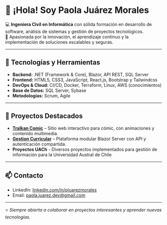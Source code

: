 # 👋 ¡Hola! Soy Paola Juárez Morales

💻 **Ingeniera Civil en Informática** con sólida formación en desarrollo de software, análisis de sistemas y gestión de proyectos tecnológicos.  
🌱 Apasionada por la innovación, el aprendizaje continuo y la implementación de soluciones escalables y seguras.

---

## 🚀 Tecnologías y Herramientas

- **Backend:** .NET (Framework & Core), Blazor, API REST, SQL Server
- **Frontend:** HTML5, CSS3, JavaScript, React.js, Bootstrap y Tailwindcss
- **DevOps & Cloud:** CI/CD, Docker, Terraform, Linux, AWS (conocimientos)
- **Base de Datos:** SQL Server, Sybase
- **Metodologías:** Scrum, Agile

---

## 📌 Proyectos Destacados
 
- **[Tralkan Comic](https://github.com/tuusuario/tralkancomic)** – Sitio web interactivo para cómic, con animaciones y contenido multimedia.
- **[Gestion Curricular](https://github.com/tuusuario/gestion-curricular)** – Plataforma modular Blazor Server con API y autenticación compartida.
- **Proyectos UACh** - Diversos proyectos implementados para gestión de información para la Universidad Austral de Chile

---

## 📫 Contacto

- LinkedIn: [linkedin.com/in/pjuarezmorales](https://www.linkedin.com/in/pjuarezmorales)
- Email: paola.juarez.dev@gmail.com

---

⭐ _Siempre abierta a colaborar en proyectos interesantes y aprender nuevas tecnologías._
